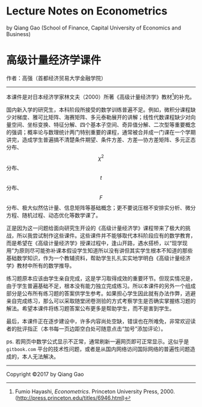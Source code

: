 # Lecture Notes on Econometrics

by Qiang Gao (School of Finance, Capital University of Economics and Business)


# 高级计量经济学课件

作者：高强（首都经济贸易大学金融学院）

---

本课件是对日本经济学家林文夫（2000）所著《高级计量经济学》教材[^1]的补充。

国内新入学的研究生，本科阶段所接受的数学训练普遍不足。例如，微积分课程缺少对梯度、雅可比矩阵、海赛矩阵、多元泰勒展开的讲解；线性代数课程缺少对向量空间、坐标变换、特征分解、四个基本子空间、奇异值分解、二次型等重要概念的强调；概率论与数理统计两门特别重要的课程，通常被合并成一门课在一个学期讲完，造成学生普遍搞不清楚条件期望、条件方差、方差—协方差矩阵、多元正态分布、$$\chi^2$$分布、$$t$$分布、$$F$$分布、极大似然估计量、信息矩阵等基础概念；更不要说压根不安排实分析、微分方程、随机过程、动态优化等数学课了。

正是因为这一问题给面向研究生开设的《高级计量经济学》课程带来了极大的挑战，所以我尝试制作这些课件。这些课件并不能够取代本科阶段应有的数学教育，而是希望在《高级计量经济学》授课过程中，逢山开路，遇水搭桥，以“现学现用”为原则尽可能弥补课本假设学生知道所以没有讲但其实学生根本不知道的那些基础数学知识，作为一个教辅资料，帮助学生扎扎实实地学明白《高级计量经济学》教材中所有的数学推导。

练习题原本应该由学生亲自完成，这是学习取得成效的重要环节。但现实情况是，由于学生普遍基础不足，根本没有能力独立完成练习。所以本课件的另外一个组成部分是公布所有练习题的答案供学生参考。如果担心学生因此就有办法作弊，逃避亲自完成练习，那么可以采取随堂闭卷测验的方式考察学生是否确实掌握练习题的解法。希望本课件将练习题答案公布更多是帮助学生，而不是害到学生。

最后，本课件正在逐步建设中，许多内容尚处空缺，错误也在所难免，非常欢迎读者的批评指正（本书每一页边距空白处可随意点击“加号”添加评论）。

ps. 若网页中数学公式显示不正常，通常刷新一遍网页即可正常显示。这似乎是 `gitbook.com` 平台的技术性问题，或者是从国内网络访问国际网络的普遍性问题造成的，本人无法解决。

[^1]: Fumio Hayashi, _Econometrics_. Princeton University Press, 2000. (http://press.princeton.edu/titles/6946.html)

---

Copyright ©2017 by Qiang Gao